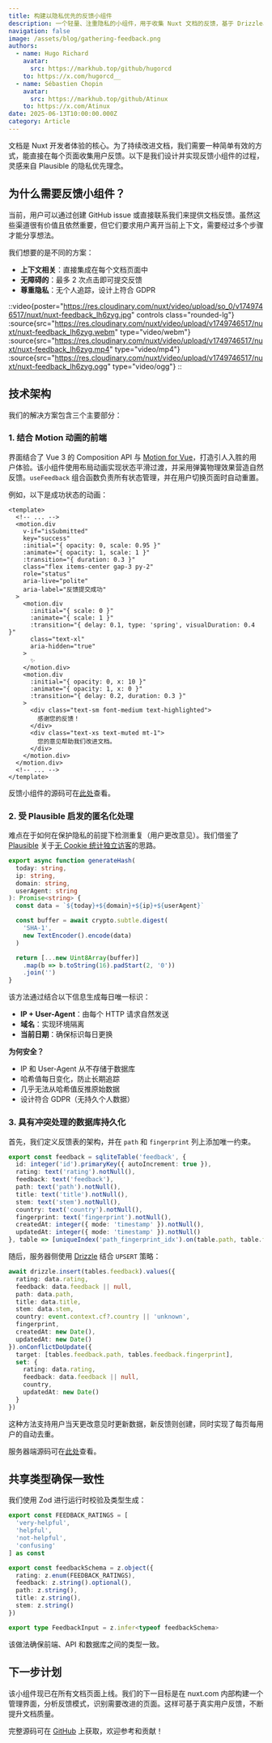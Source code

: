 ```yaml
---
title: 构建以隐私优先的反馈小组件
description: 一个轻量、注重隐私的小组件，用于收集 Nuxt 文档的反馈，基于 Drizzle、NuxtHub 数据库和 Motion Vue 构建。
navigation: false
image: /assets/blog/gathering-feedback.png
authors:
  - name: Hugo Richard
    avatar:
      src: https://markhub.top/github/hugorcd
    to: https://x.com/hugorcd__
  - name: Sébastien Chopin
    avatar:
      src: https://markhub.top/github/Atinux
    to: https://x.com/Atinux
date: 2025-06-13T10:00:00.000Z
category: Article
---
```


文档是 Nuxt 开发者体验的核心。为了持续改进文档，我们需要一种简单有效的方式，能直接在每个页面收集用户反馈。以下是我们设计并实现反馈小组件的过程，灵感来自 Plausible 的隐私优先理念。

## 为什么需要反馈小组件？

当前，用户可以通过创建 GitHub issue 或直接联系我们来提供文档反馈。虽然这些渠道很有价值且依然重要，但它们要求用户离开当前上下文，需要经过多个步骤才能分享想法。

我们想要的是不同的方案：
- **上下文相关**：直接集成在每个文档页面中
- **无障碍的**：最多 2 次点击即可提交反馈
- **尊重隐私**：无个人追踪，设计上符合 GDPR

::video{poster="https://res.cloudinary.com/nuxt/video/upload/so_0/v1749746517/nuxt/nuxt-feedback_lh6zyg.jpg" controls class="rounded-lg"}
  :source{src="https://res.cloudinary.com/nuxt/video/upload/v1749746517/nuxt/nuxt-feedback_lh6zyg.webm" type="video/webm"}
  :source{src="https://res.cloudinary.com/nuxt/video/upload/v1749746517/nuxt/nuxt-feedback_lh6zyg.mp4" type="video/mp4"}
  :source{src="https://res.cloudinary.com/nuxt/video/upload/v1749746517/nuxt/nuxt-feedback_lh6zyg.ogg" type="video/ogg"}
::

## 技术架构

我们的解决方案包含三个主要部分：

### 1. 结合 Motion 动画的前端

界面结合了 Vue 3 的 Composition API 与 [Motion for Vue](https://motion.dev/docs/vue)，打造引人入胜的用户体验。该小组件使用布局动画实现状态平滑过渡，并采用弹簧物理效果营造自然反馈。`useFeedback` 组合函数负责所有状态管理，并在用户切换页面时自动重置。

例如，以下是成功状态的动画：

```vue
<template>
  <!-- ... -->
  <motion.div
    v-if="isSubmitted"
    key="success"
    :initial="{ opacity: 0, scale: 0.95 }"
    :animate="{ opacity: 1, scale: 1 }"
    :transition="{ duration: 0.3 }"
    class="flex items-center gap-3 py-2"
    role="status"
    aria-live="polite"
    aria-label="反馈提交成功"
  >
    <motion.div
      :initial="{ scale: 0 }"
      :animate="{ scale: 1 }"
      :transition="{ delay: 0.1, type: 'spring', visualDuration: 0.4 }"
      class="text-xl"
      aria-hidden="true"
    >
      ✨
    </motion.div>
    <motion.div
      :initial="{ opacity: 0, x: 10 }"
      :animate="{ opacity: 1, x: 0 }"
      :transition="{ delay: 0.2, duration: 0.3 }"
    >
      <div class="text-sm font-medium text-highlighted">
        感谢您的反馈！
      </div>
      <div class="text-xs text-muted mt-1">
        您的意见帮助我们改进文档。
      </div>
    </motion.div>
  </motion.div>
  <!-- ... -->
</template>
```

反馈小组件的源码可在[此处](https://github.com/nuxt/nuxt.com/tree/main/app/components/Feedback.vue)查看。

### 2. 受 Plausible 启发的匿名化处理

难点在于如何在保护隐私的前提下检测重复（用户更改意见）。我们借鉴了 [Plausible](https://plausible.io/) 关于[无 Cookie 统计独立访客](https://plausible.io/data-policy)的思路。

```typescript
export async function generateHash(
  today: string,
  ip: string,
  domain: string,
  userAgent: string
): Promise<string> {
  const data = `${today}+${domain}+${ip}+${userAgent}`

  const buffer = await crypto.subtle.digest(
    'SHA-1',
    new TextEncoder().encode(data)
  )

  return [...new Uint8Array(buffer)]
    .map(b => b.toString(16).padStart(2, '0'))
    .join('')
}
```

该方法通过结合以下信息生成每日唯一标识：
- **IP + User-Agent**：由每个 HTTP 请求自然发送
- **域名**：实现环境隔离
- **当前日期**：确保标识每日更换

**为何安全？**
- IP 和 User-Agent 从不存储于数据库
- 哈希值每日变化，防止长期追踪
- 几乎无法从哈希值反推原始数据
- 设计符合 GDPR（无持久个人数据）

### 3. 具有冲突处理的数据库持久化

首先，我们定义反馈表的架构，并在 `path` 和 `fingerprint` 列上添加唯一约束。

```typescript
export const feedback = sqliteTable('feedback', {
  id: integer('id').primaryKey({ autoIncrement: true }),
  rating: text('rating').notNull(),
  feedback: text('feedback'),
  path: text('path').notNull(),
  title: text('title').notNull(),
  stem: text('stem').notNull(),
  country: text('country').notNull(),
  fingerprint: text('fingerprint').notNull(),
  createdAt: integer({ mode: 'timestamp' }).notNull(),
  updatedAt: integer({ mode: 'timestamp' }).notNull()
}, table => [uniqueIndex('path_fingerprint_idx').on(table.path, table.fingerprint)])
```

随后，服务器侧使用 [Drizzle](https://drizzle.zhcndoc.com/docs/get-started) 结合 `UPSERT` 策略：

```typescript
await drizzle.insert(tables.feedback).values({
  rating: data.rating,
  feedback: data.feedback || null,
  path: data.path,
  title: data.title,
  stem: data.stem,
  country: event.context.cf?.country || 'unknown',
  fingerprint,
  createdAt: new Date(),
  updatedAt: new Date()
}).onConflictDoUpdate({
  target: [tables.feedback.path, tables.feedback.fingerprint],
  set: {
    rating: data.rating,
    feedback: data.feedback || null,
    country,
    updatedAt: new Date()
  }
})
```

这种方法支持用户当天更改意见时更新数据，新反馈则创建，同时实现了每页每用户的自动去重。

服务器端源码可在[此处](https://github.com/nuxt/nuxt.com/tree/main/server)查看。

## 共享类型确保一致性

我们使用 Zod 进行运行时校验及类型生成：

```typescript
export const FEEDBACK_RATINGS = [
  'very-helpful',
  'helpful', 
  'not-helpful',
  'confusing'
] as const

export const feedbackSchema = z.object({
  rating: z.enum(FEEDBACK_RATINGS),
  feedback: z.string().optional(),
  path: z.string(),
  title: z.string(),
  stem: z.string()
})

export type FeedbackInput = z.infer<typeof feedbackSchema>
```

该做法确保前端、API 和数据库之间的类型一致。

## 下一步计划

该小组件现已在所有文档页面上线。我们的下一目标是在 nuxt.com 内部构建一个管理界面，分析反馈模式，识别需要改进的页面。这样可基于真实用户反馈，不断提升文档质量。

完整源码可在 [GitHub](https://github.com/nuxt/nuxt.com) 上获取，欢迎参考和贡献！
